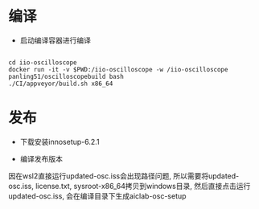 # 编译

* 启动编译容器进行编译
```

cd iio-oscilloscope
docker run -it -v $PWD:/iio-oscilloscope -w /iio-oscilloscope panling51/oscilloscopebuild bash
./CI/appveyor/build.sh x86_64

```

# 发布

* 下载安装innosetup-6.2.1

* 编译发布版本
  
因在wsl2直接运行updated-osc.iss会出现路径问题, 所以需要将updated-osc.iss, license.txt, sysroot-x86_64拷贝到windows目录,
然后直接点击运行updated-osc.iss, 会在编译目录下生成aiclab-osc-setup